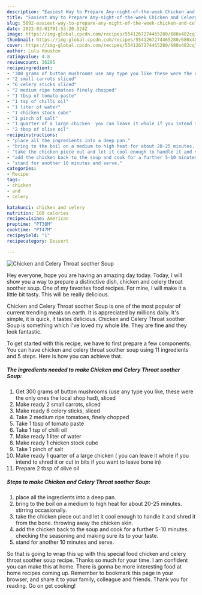 ```yaml
---
description: "Easiest Way to Prepare Any-night-of-the-week Chicken and Celery Throat soother Soup"
title: "Easiest Way to Prepare Any-night-of-the-week Chicken and Celery Throat soother Soup"
slug: 5092-easiest-way-to-prepare-any-night-of-the-week-chicken-and-celery-throat-soother-soup
date: 2022-03-01T01:53:20.524Z
image: https://img-global.cpcdn.com/recipes/5541267274465280/680x482cq70/chicken-and-celery-throat-soother-soup-recipe-main-photo.jpg
thumbnail: https://img-global.cpcdn.com/recipes/5541267274465280/680x482cq70/chicken-and-celery-throat-soother-soup-recipe-main-photo.jpg
cover: https://img-global.cpcdn.com/recipes/5541267274465280/680x482cq70/chicken-and-celery-throat-soother-soup-recipe-main-photo.jpg
author: Lulu Houston
ratingvalue: 4.8
reviewcount: 36295
recipeingredient:
- "300 grams of button mushrooms use any type you like these were the only ones the local shop had sliced"
- "2 small carrots sliced"
- "6 celery sticks sliced"
- "2 medium ripe tomatoes finely chopped"
- "1 tbsp of tomato paste"
- "1 tsp of chilli oil"
- "1 liter of water"
- "1 chicken stock cube"
- "1 pinch of salt"
- "1 quarter of a large chicken  you can leave it whole if you intend to shred it or cut in bits if you want to leave bone in"
- "2 tbsp of olive oil"
recipeinstructions:
- "place all the ingredients into a deep pan."
- "bring to the boil on a medium to high heat for about 20-25 minutes. stirring occasionally."
- "take the chicken piece out and let it cool enough to handle it and shred it from the bone. throwing away the chicken skin."
- "add the chicken back to the soup and cook for a further 5-10 minutes. checking the seasoning and making sure its to your taste."
- "stand for another 10 minutes and serve."
categories:
- Recipe
tags:
- chicken
- and
- celery

katakunci: chicken and celery 
nutrition: 160 calories
recipecuisine: American
preptime: "PT38M"
cooktime: "PT47M"
recipeyield: "1"
recipecategory: Dessert

---
```



![Chicken and Celery Throat soother Soup](https://img-global.cpcdn.com/recipes/5541267274465280/680x482cq70/chicken-and-celery-throat-soother-soup-recipe-main-photo.jpg)

Hey everyone, hope you are having an amazing day today. Today, I will show you a way to prepare a distinctive dish, chicken and celery throat soother soup. One of my favorites food recipes. For mine, I will make it a little bit tasty. This will be really delicious.

Chicken and Celery Throat soother Soup is one of the most popular of current trending meals on earth. It is appreciated by millions daily. It's simple, it is quick, it tastes delicious. Chicken and Celery Throat soother Soup is something which I've loved my whole life. They are fine and they look fantastic.




To get started with this recipe, we have to first prepare a few components. You can have chicken and celery throat soother soup using 11 ingredients and 5 steps. Here is how you can achieve that.

<!--inarticleads1-->

##### The ingredients needed to make Chicken and Celery Throat soother Soup:

1. Get 300 grams of button mushrooms (use any type you like, these were the only ones the local shop had), sliced
1. Make ready 2 small carrots, sliced
1. Make ready 6 celery sticks, sliced
1. Take 2 medium ripe tomatoes, finely chopped
1. Take 1 tbsp of tomato paste
1. Take 1 tsp of chilli oil
1. Make ready 1 liter of water
1. Make ready 1 chicken stock cube
1. Take 1 pinch of salt
1. Make ready 1 quarter of a large chicken ( you can leave it whole if you intend to shred it or cut in bits if you want to leave bone in)
1. Prepare 2 tbsp of olive oil




<!--inarticleads2-->

##### Steps to make Chicken and Celery Throat soother Soup:

1. place all the ingredients into a deep pan.
1. bring to the boil on a medium to high heat for about 20-25 minutes. stirring occasionally.
1. take the chicken piece out and let it cool enough to handle it and shred it from the bone. throwing away the chicken skin.
1. add the chicken back to the soup and cook for a further 5-10 minutes. checking the seasoning and making sure its to your taste.
1. stand for another 10 minutes and serve.




So that is going to wrap this up with this special food chicken and celery throat soother soup recipe. Thanks so much for your time. I am confident you can make this at home. There is gonna be more interesting food at home recipes coming up. Remember to bookmark this page in your browser, and share it to your family, colleague and friends. Thank you for reading. Go on get cooking!
